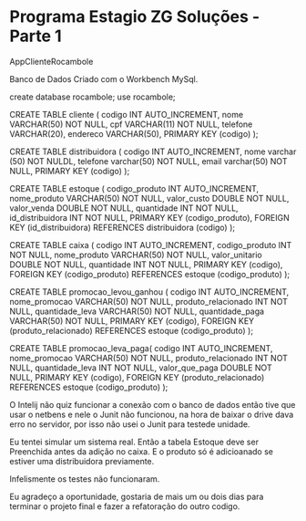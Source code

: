 ﻿# Programa Estagio ZG Soluções - Parte 1
AppClienteRocambole

Banco de Dados Criado com o Workbench MySql.

create database rocambole;
use rocambole;

CREATE TABLE cliente (
	codigo INT AUTO_INCREMENT,
    nome VARCHAR(50) NOT NULL,
    cpf VARCHAR(11) NOT NULL,
    telefone VARCHAR(20),
    endereco VARCHAR(50),
    PRIMARY KEY (codigo)
);

CREATE TABLE distribuidora (
	codigo INT AUTO_INCREMENT,
    nome varchar (50) NOT NULDL,
    telefone varchar(50) NOT NULL,
    email varchar(50) NOT NULL,
    PRIMARY KEY (codigo)
);

CREATE TABLE estoque (
	codigo_produto INT AUTO_INCREMENT,
    nome_produto VARCHAR(50) NOT NULL,
    valor_custo DOUBLE NOT NULL,
    valor_venda DOUBLE NOT NULL,
    quantidade INT NOT NULL,
    id_distribuidora INT NOT NULL,
    PRIMARY KEY (codigo_produto),
	FOREIGN KEY (id_distribuidora) REFERENCES distribuidora (codigo)
);

CREATE TABLE caixa (
	codigo INT AUTO_INCREMENT,
    codigo_produto INT NOT NULL,
	nome_produto VARCHAR(50) NOT NULL,
    valor_unitario DOUBLE NOT NULL,
    quantidade INT NOT NULL,
    PRIMARY KEY (codigo),
	FOREIGN KEY (codigo_produto) REFERENCES estoque (codigo_produto)
);

CREATE TABLE promocao_levou_ganhou (
	codigo INT AUTO_INCREMENT,
	nome_promocao VARCHAR(50) NOT NULL,
    produto_relacionado INT NOT NULL,
    quantidade_leva VARCHAR(50) NOT NULL,
    quantidade_paga VARCHAR(50) NOT NULL,
    PRIMARY KEY (codigo),
    FOREIGN KEY (produto_relacionado) REFERENCES estoque (codigo_produto)
);

CREATE TABLE promocao_leva_paga(
	codigo INT AUTO_INCREMENT,
    nome_promocao VARCHAR(50) NOT NULL,
    produto_relacionado INT NOT NULL,
    quantidade_leva INT  NOT NULL,
    valor_que_paga DOUBLE NOT NULL,
    PRIMARY KEY (codigo),
    FOREIGN KEY (produto_relacionado) REFERENCES estoque (codigo_produto)
);


O Intelij não quiz funcionar a conexão com o banco de dados então tive que usar o netbens e nele o Junit não funcionou, na hora de baixar o drive dava erro no servidor, por isso não usei o Junit para testede unidade.

Eu tentei simular um sistema real.
Então a tabela Estoque deve ser  Preenchida antes da adição no caixa.
E o produto só é adicioanado se estiver uma distribuidora previamente.

Infelismente os testes não funcionaram.

Eu agradeço a oportunidade, gostaria de mais um ou dois dias para terminar o projeto final e fazer a refatoração do outro codigo.


